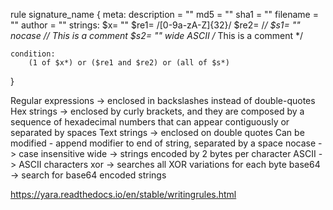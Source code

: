 
rule signature_name {
    meta:
        description = ""
        md5 = ""
        sha1 = ""
        filename = ""
        author = ""
    strings:
        $x= "" 
        $re1= /[0-9a-zA-Z]{32}/
        $re2= /*/ 
        $s1= "" nocase // This is a comment
        $s2= "" wide ASCII /* This is a comment */

    condition:
        (1 of $x*) or ($re1 and $re2) or (all of $s*)
}

Regular expressions -> enclosed in backslashes instead of double-quotes
Hex strings -> enclosed by curly brackets, and they are composed by a sequence of hexadecimal numbers that can appear contiguously or separated by spaces
Text strings -> enclosed on double quotes
	Can be modified - append modifier to end of string, separated by a space
		nocase -> case insensitive 
		wide -> strings encoded by 2 bytes per character
		ASCII -> ASCII characters
		xor -> searches all XOR variations for each byte
		base64 -> search for base64 encoded strings



https://yara.readthedocs.io/en/stable/writingrules.html
